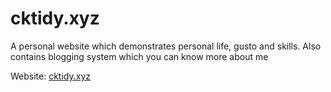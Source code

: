 # cktidy.xyz

A personal website which demonstrates personal life, gusto and skills. Also contains blogging system which you can know more about me

Website: [cktidy.xyz](cktidy.xyz)